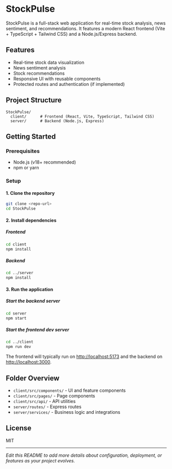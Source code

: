 # StockPulse

StockPulse is a full-stack web application for real-time stock analysis, news sentiment, and recommendations. It features a modern React frontend (Vite + TypeScript + Tailwind CSS) and a Node.js/Express backend.

## Features
- Real-time stock data visualization
- News sentiment analysis
- Stock recommendations
- Responsive UI with reusable components
- Protected routes and authentication (if implemented)

## Project Structure
```
StockPulse/
  client/      # Frontend (React, Vite, TypeScript, Tailwind CSS)
  server/      # Backend (Node.js, Express)
```

## Getting Started

### Prerequisites
- Node.js (v18+ recommended)
- npm or yarn

### Setup

#### 1. Clone the repository
```bash
git clone <repo-url>
cd StockPulse
```

#### 2. Install dependencies
##### Frontend
```bash
cd client
npm install
```
##### Backend
```bash
cd ../server
npm install
```

#### 3. Run the application
##### Start the backend server
```bash
cd server
npm start
```
##### Start the frontend dev server
```bash
cd ../client
npm run dev
```

The frontend will typically run on [http://localhost:5173](http://localhost:5173) and the backend on [http://localhost:3000](http://localhost:3000).

## Folder Overview
- `client/src/components/` - UI and feature components
- `client/src/pages/` - Page components
- `client/src/api/` - API utilities
- `server/routes/` - Express routes
- `server/services/` - Business logic and integrations

## License
MIT

---
*Edit this README to add more details about configuration, deployment, or features as your project evolves.*
